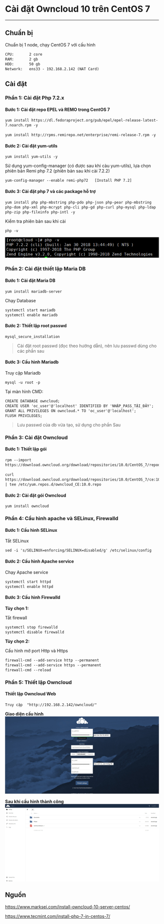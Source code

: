 # Cài đặt Owncloud 10 trên CentOS 7
---
## Chuẩn bị
Chuẩn bị 1 node, chạy CentOS 7 với cấu hình
```
CPU:       2 core
RAM:       2 gb
HDD:       50 gb
Network:   ens33 - 192.168.2.142 (NAT Card)
```

## Cài đặt
### Phần 1: Cài đặt Php 7.2.x
#### Bước 1: Cài đặt repo EPEL và REMO trong CentOS 7
```
yum install https://dl.fedoraproject.org/pub/epel/epel-release-latest-7.noarch.rpm -y

yum install http://rpms.remirepo.net/enterprise/remi-release-7.rpm -y
```
#### Bước 2: Cài đặt yum-utils
```
yum install yum-utils -y
```
Sử dụng yum-config-manager (có được sau khi càu yum-utils), lựa chọn phiên bản Remi php 7.2 (phiên bản sau khi cài 7.2.2)
```
yum-config-manager --enable remi-php72   [Install PHP 7.2]
```
#### Bước 3: Cài đặt php 7 và các package hỗ trợ
```
yum install php php-mbstring php-pdo php-json php-pear php-mbstring php-dom php-xml php-mcrypt php-cli php-gd php-curl php-mysql php-ldap php-zip php-fileinfo php-intl -y
```
Kiểm tra phiên bản sau khi cài
```
php -v
```
![](PIC/nc-lab-install-1.PNG)

### Phần 2: Cài đặt thiết lập Maria DB
#### Bước 1: Cài đặt Maria DB
```
yum install mariadb-server
```
Chạy Database
```
systemctl start mariadb
systemctl enable mariadb
```
#### Bước 2: Thiết lập root passwd
```
mysql_secure_installation
```
> Cài đặt root passwd (đọc theo hướng dẫn), nên lưu passwd dùng cho các phần sau

#### Bước 3: Cấu hình Mariadb
Truy cập Mariadb
```
mysql -u root -p
```
Tại màn hình CMD:
```
CREATE DATABASE owncloud;
CREATE USER 'oc_user'@'localhost' IDENTIFIED BY 'NHẬP_PASS_TẬI_ĐÂY';
GRANT ALL PRIVILEGES ON owncloud.* TO 'oc_user'@'localhost';
FLUSH PRIVILEGES;
```
> Lưu passwd của db vừa tạo, sử dụng cho phần Sau

### Phần 3: Cài đặt Owncloud
#### Bước 1: Thiết lập gói
```
rpm --import https://download.owncloud.org/download/repositories/10.0/CentOS_7/repodata/repomd.xml.key

curl https://download.owncloud.org/download/repositories/10.0/CentOS_7/ce:10.0.repo | tee /etc/yum.repos.d/owncloud_CE:10.0.repo
```
#### Bước 2: Cài đặt gói Owncloud
```
yum install owncloud
```
### Phần 4: Cầu hình apache và SELinux, Firewalld
#### Bước 1: Cấu hình SELinux
Tắt SELinux
```
sed -i 's/SELINUX=enforcing/SELINUX=disabled/g' /etc/selinux/config
```
#### Bước 2: Cấu hình Apache service
Chạy Apache service
```
systemctl start httpd
systemctl enable httpd
```

#### Bước 3: Cấu hình Firewalld
__Tùy chọn 1:__

Tắt firewall
```
systemctl stop firewalld
systemctl disable firewalld
```
__Tùy chọn 2:__

Cấu hình mở port Http và Https
```
firewall-cmd --add-service http --permanent
firewall-cmd --add-service https --permanent
firewall-cmd --reload
```

### Phần 5: Thiết lập Owncloud
#### Thiết lập Owncloud Web

```
Truy cập  "http://192.168.2.142/owncloud/"
```
__Giao diện cấu hình__
![](PIC/oc-lab-install-1.jpg)


__Sau khi cầu hình thành công__
![](PIC/oc-lab-install-2.jpg)


## Nguồn
https://www.marksei.com/install-owncloud-10-server-centos/

https://www.tecmint.com/install-php-7-in-centos-7/
